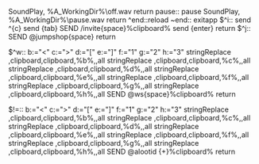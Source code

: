 SoundPlay, %A_WorkingDir%\off.wav
return
pause::
pause
SoundPlay, %A_WorkingDir%\pause.wav
return
^end::reload
~end::
exitapp
$^i::
send ^{c}
send {tab}
SEND /invite{space}%clipboard%
send {enter}
return
$^j::
SEND @jumpshop{space}
return

$^w::
b:="<"
c:=">"
d:="["
e:="]"
f:="1"
g:="2"
h:="3"
stringReplace ,clipboard,clipboard,%b%,,all
stringReplace ,clipboard,clipboard,%c%,,all
stringReplace ,clipboard,clipboard,%d%,,all
stringReplace ,clipboard,clipboard,%e%,,all
stringReplace ,clipboard,clipboard,%f%,,all
stringReplace ,clipboard,clipboard,%g%,,all
stringReplace ,clipboard,clipboard,%h%,,all
SEND @ws{space}%clipboard%
return

$!=::
b:="<"
c:=">"
d:="["
e:="]"
f:="1"
g:="2"
h:="3"
stringReplace ,clipboard,clipboard,%b%,,all
stringReplace ,clipboard,clipboard,%c%,,all
stringReplace ,clipboard,clipboard,%d%,,all
stringReplace ,clipboard,clipboard,%e%,,all
stringReplace ,clipboard,clipboard,%f%,,all
stringReplace ,clipboard,clipboard,%g%,,all
stringReplace ,clipboard,clipboard,%h%,,all
SEND @alootid {+}%clipboard%
return
